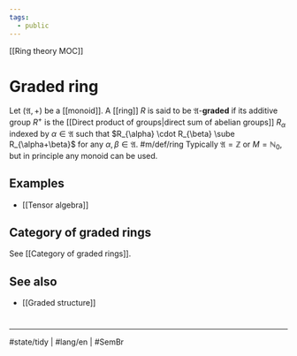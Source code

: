 ```yaml
---
tags:
  - public
---
```

[[Ring theory MOC]]
# Graded ring

Let $(\mathfrak{A},+)$ be a [[monoid]].
A [[ring]] $R$ is said to be $\mathfrak{A}$-**graded** if its additive group $R^+$ is the [[Direct product of groups|direct sum of abelian groups]] $R_{\alpha}$ indexed by $\alpha \in \mathfrak{A}$ 
such that $R_{\alpha} \cdot R_{\beta} \sube R_{\alpha+\beta}$ for any $\alpha,\beta \in \mathfrak{A}$. #m/def/ring
Typically $\mathfrak{A} = \mathbb{Z}$ or $M = \mathbb{N}_{0}$, but in principle any monoid can be used.

## Examples

- [[Tensor algebra]]

## Category of graded rings

See [[Category of graded rings]].

## See also

- [[Graded structure]]

#
---
#state/tidy | #lang/en | #SemBr
